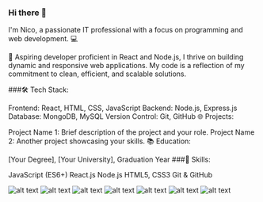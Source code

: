 ### Hi there 👋
I'm Nico, a passionate IT professional with a focus on programming and web development. 💻

🚀 Aspiring developer proficient in React and Node.js, I thrive on building dynamic and responsive web applications. My code is a reflection of my commitment to clean, efficient, and scalable solutions.

###🛠️ Tech Stack:

Frontend: React, HTML, CSS, JavaScript
Backend: Node.js, Express.js
Database: MongoDB, MySQL
Version Control: Git, GitHub
🌐 Projects:

Project Name 1: Brief description of the project and your role.
Project Name 2: Another project showcasing your skills.
📚 Education:

[Your Degree], [Your University], Graduation Year
###🔧 Skills:

JavaScript (ES6+)
React.js
Node.js
HTML5, CSS3
Git & GitHub



![alt text](https://img.shields.io/badge/HTML5-E34F26?style=for-the-badge&logo=html5&logoColor=white)
![alt text](https://img.shields.io/badge/CSS3-1572B6?style=for-the-badge&logo=css3&logoColor=white)
![alt text](https://img.shields.io/badge/JavaScript-323330?style=for-the-badge&logo=javascript&logoColor=F7DF1E)
![alt text](https://img.shields.io/badge/Sass-CC6699?style=for-the-badge&logo=sass&logoColor=white)
![alt text](https://img.shields.io/badge/jQuery-0769AD?style=for-the-badge&logo=jquery&logoColor=white)
![alt text](https://img.shields.io/badge/React-20232A?style=for-the-badge&logo=react&logoColor=61DAFB)
![alt text](https://img.shields.io/badge/Node.js-43853D?style=for-the-badge&logo=node.js&logoColor=white)



<!--
**nicowhite/nicowhite** is a ✨ _special_ ✨ repository because its `README.md` (this file) appears on your GitHub profile.

Here are some ideas to get you started:

- 🔭 I’m currently working on ...
- 🌱 I’m currently learning ...
- 👯 I’m looking to collaborate on ...
- 🤔 I’m looking for help with ...
- 💬 Ask me about ...
- 📫 How to reach me: ...
- 😄 Pronouns: ...
- ⚡ Fun fact: ...
-->
